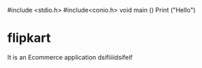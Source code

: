 
#include <stdio.h>
#include<conio.h>
void main ()
Print ("Hello")

# flipkart
It is an Ecommerce application
dsifiiiidsifeif



